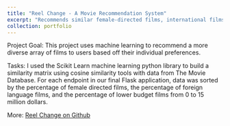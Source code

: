 ```yaml
---
title: "Reel Change - A Movie Recommendation System"
excerpt: "Recommends similar female-directed films, international films, and lowbudget films."
collection: portfolio
---
```


Project Goal: This project uses machine learning to recommend a more diverse array of films to users based off their individual preferences.  

Tasks: I used the Scikit Learn machine learning python library to build a similarity matrix using cosine similarity tools with data from The Movie Database. For each endpoint in our final Flask application, data was sorted by the percentage of female directed films, the percentage of foreign language films, and the percentage of lower budget films from 0 to 15 million dollars.

More: [Reel Change on Github](https://github.com/Danacw/DiversityInFilm_DemoDay)
